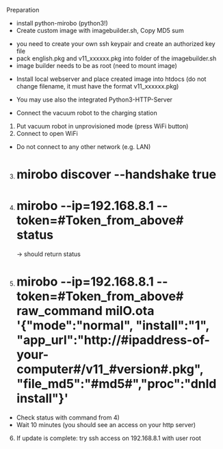 Preparation
- install python-mirobo (python3!)
- Create custom image with imagebuilder.sh, Copy MD5 sum
+ you need to create your own ssh keypair and create an authorized key file
+ pack english.pkg and v11_xxxxxx.pkg into folder of the imagebuilder.sh
+ image builder needs to be as root (need to mount image)
- Install local webserver and place created image into htdocs (do not change filename, it must have the format v11_xxxxxx.pkg)
+ You may use also the integrated Python3-HTTP-Server
- Connect the vacuum robot to the charging station

1) Put vacuum robot in unprovisioned mode (press WiFi button)
2) Connect to open WiFi
+ Do not connect to any other network (e.g. LAN)
3) # mirobo discover --handshake true
4) # mirobo --ip=192.168.8.1 --token=#Token_from_above# status
	-> should return status
5) # mirobo --ip=192.168.8.1 --token=#Token_from_above# raw_command miIO.ota '{"mode":"normal", "install":"1", "app_url":"http://#ipaddress-of-your-computer#/v11_#version#.pkg", "file_md5":"#md5#","proc":"dnld install"}'
+ Check status with command from 4)
+ Wait 10 minutes (you should see an access on your http server)
6) If update is complete: try ssh access on 192.168.8.1 with user root
